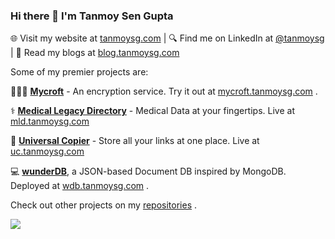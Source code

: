 ### Hi there 👋 I'm Tanmoy Sen Gupta

🌐 Visit my website at [tanmoysg.com](https://www.tanmoysg.com/)  |  🔍 Find me on LinkedIn at [@tanmoysg](https://www.linkedin.com/in/tanmoysg/)  |  📝 Read my blogs at [blog.tanmoysg.com](https://blog.tanmoysg.com/)<!--   |  🥼 Find my research work at [tanmoysg.me](https://www.tanmoysg.me/) -->

Some of my premier projects are:

🕵🏼‍♂️ **[Mycroft](https://github.com/TanmoySG/Mycroft)** - An encryption service. Try it out at [mycroft.tanmoysg.com](http://mycroft.tanmoysg.com) .

⚕ **[Medical Legacy Directory](https://github.com/TanmoySG/MedicalRecordsDirectory)** - Medical Data at your fingertips. Live at [mld.tanmoysg.com](http://mld.tanmoysg.com)

🔗 **[Universal Copier](https://github.com/TanmoySG/Universal-Copier-v2)** - Store all your links at one place. Live at [uc.tanmoysg.com](http://uc.tanmoysg.com)

:computer: **[wunderDB](https://github.com/TanmoySG/wunderDB)**, a JSON-based Document DB inspired by MongoDB. Deployed at [wdb.tanmoysg.com](https://wdb.tanmoysg.com/) .

<!--
👨🏼‍💻 Currently working on **[wunderDash](https://github.com/TanmoySG/wunderDash)** for [wunderDB](https://github.com/TanmoySG/wunderDB).
-->
Check out other projects on my [repositories](https://github.com/TanmoySG?tab=repositories) .

![](https://www.codewars.com/users/TanmoySG/badges/micro)

<!--
**TanmoySG/TanmoySG** is a ✨ _special_ ✨ repository because its `README.md` (this file) appears on your GitHub profile.

Here are some ideas to get you started:

- 🔭 I’m currently working on ...
- 🌱 I’m currently learning ...
- 👯 I’m looking to collaborate on ...
- 🤔 I’m looking for help with ...
- 💬 Ask me about ...
- 📫 How to reach me: ...
- 😄 Pronouns: ...
- ⚡ Fun fact: ...
-->
